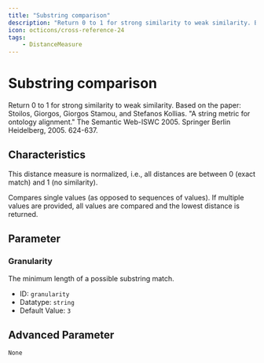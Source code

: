 ```yaml
---
title: "Substring comparison"
description: "Return 0 to 1 for strong similarity to weak similarity. Based on the paper: Stoilos, Giorgos, Giorgos Stamou, and Stefanos Kollias. 'A string metric for ontology alignment.' The Semantic Web-ISWC 2005. Springer Berlin Heidelberg, 2005. 624-637."
icon: octicons/cross-reference-24
tags: 
    - DistanceMeasure
---
```

# Substring comparison
<!-- This file was generated - DO NOT CHANGE IT MANUALLY -->



Return 0 to 1 for strong similarity to weak similarity. Based on the paper: Stoilos, Giorgos, Giorgos Stamou, and Stefanos Kollias. "A string metric for ontology alignment." The Semantic Web-ISWC 2005. Springer Berlin Heidelberg, 2005. 624-637.

## Characteristics
This distance measure is normalized, i.e., all distances are between 0 (exact match) and 1 (no similarity).

Compares single values (as opposed to sequences of values). If multiple values are provided, all values are compared and the lowest distance is returned.

## Parameter

### Granularity

The minimum length of a possible substring match.

- ID: `granularity`
- Datatype: `string`
- Default Value: `3`





## Advanced Parameter

`None`